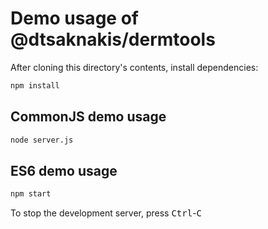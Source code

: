 # Demo usage of \@dtsaknakis/dermtools

After cloning this directory's contents, install dependencies:

```zsh
npm install
```

## CommonJS demo usage

```zsh
node server.js
```

## ES6 demo usage

```zsh
npm start
```

To stop the development server, press <kbd>Ctrl</kbd>-<kbd>C</kbd>


